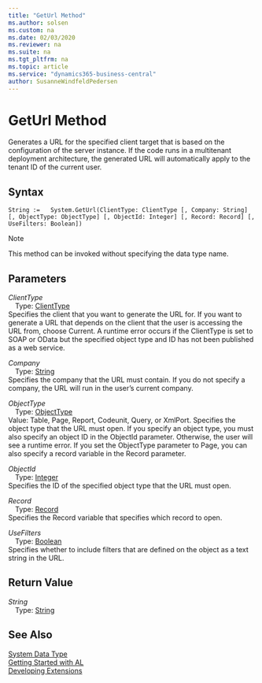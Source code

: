 ```yaml
---
title: "GetUrl Method"
ms.author: solsen
ms.custom: na
ms.date: 02/03/2020
ms.reviewer: na
ms.suite: na
ms.tgt_pltfrm: na
ms.topic: article
ms.service: "dynamics365-business-central"
author: SusanneWindfeldPedersen
---
```

[//]: # (START>DO_NOT_EDIT)
[//]: # (IMPORTANT:Do not edit any of the content between here and the END>DO_NOT_EDIT.)
[//]: # (Any modifications should be made in the .xml files in the ModernDev repo.)
# GetUrl Method
 Generates a URL for the specified client target that is based on the configuration of the server instance. If the code runs in a multitenant deployment architecture, the generated URL will automatically apply to the tenant ID of the current user.


## Syntax
```
String :=   System.GetUrl(ClientType: ClientType [, Company: String] [, ObjectType: ObjectType] [, ObjectId: Integer] [, Record: Record] [, UseFilters: Boolean])
```
> [!NOTE]  
> This method can be invoked without specifying the data type name.  
## Parameters
*ClientType*  
&emsp;Type: [ClientType](../clienttype/clienttype-option.md)  
Specifies the client that you want to generate the URL for. If you want to generate a URL that depends on the client that the user is accessing the URL from, choose Current. A runtime error occurs if the ClientType is set to SOAP or OData but the specified object type and ID has not been published as a web service.
        
*Company*  
&emsp;Type: [String](../string/string-data-type.md)  
Specifies the company that the URL must contain. If you do not specify a company, the URL will run in the user’s current company.
        
*ObjectType*  
&emsp;Type: [ObjectType](../objecttype/objecttype-option.md)  
Value: Table, Page, Report, Codeunit, Query, or XmlPort. Specifies the object type that the URL must open. If you specify an object type, you must also specify an object ID in the ObjectId parameter. Otherwise, the user will see a runtime error. If you set the ObjectType parameter to Page, you can also specify a record variable in the Record parameter.
          
*ObjectId*  
&emsp;Type: [Integer](../integer/integer-data-type.md)  
Specifies the ID of the specified object type that the URL must open.
        
*Record*  
&emsp;Type: [Record](../record/record-data-type.md)  
Specifies the Record variable that specifies which record to open.
        
*UseFilters*  
&emsp;Type: [Boolean](../boolean/boolean-data-type.md)  
Specifies whether to include filters that are defined on the object as a text string in the URL.
        


## Return Value
*String*  
&emsp;Type: [String](../string/string-data-type.md)  
  


[//]: # (IMPORTANT: END>DO_NOT_EDIT)
## See Also
[System Data Type](system-data-type.md)  
[Getting Started with AL](../../devenv-get-started.md)  
[Developing Extensions](../../devenv-dev-overview.md)